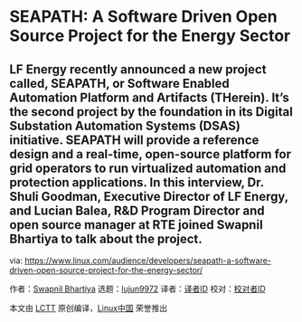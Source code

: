 [#]: subject: (SEAPATH: A Software Driven Open Source Project for the Energy Sector)
[#]: via: (https://www.linux.com/audience/developers/seapath-a-software-driven-open-source-project-for-the-energy-sector/)
[#]: author: (Swapnil Bhartiya https://www.linux.com/author/swapnil/)
[#]: collector: (lujun9972)
[#]: translator: ( )
[#]: reviewer: ( )
[#]: publisher: ( )
[#]: url: ( )

SEAPATH: A Software Driven Open Source Project for the Energy Sector
======

LF Energy recently announced a new project called, SEAPATH, or Software Enabled Automation Platform and Artifacts (THerein). It’s the second project by the foundation in its Digital Substation Automation Systems (DSAS) initiative. SEAPATH will provide a reference design and a real-time, open-source platform for grid operators to run virtualized automation and protection applications. In this interview, Dr. Shuli Goodman, Executive Director of LF Energy, and Lucian Balea, R&amp;D Program Director and open source manager at RTE joined Swapnil Bhartiya to talk about the project.
--------------------------------------------------------------------------------

via: https://www.linux.com/audience/developers/seapath-a-software-driven-open-source-project-for-the-energy-sector/

作者：[Swapnil Bhartiya][a]
选题：[lujun9972][b]
译者：[译者ID](https://github.com/译者ID)
校对：[校对者ID](https://github.com/校对者ID)

本文由 [LCTT](https://github.com/LCTT/TranslateProject) 原创编译，[Linux中国](https://linux.cn/) 荣誉推出

[a]: https://www.linux.com/author/swapnil/
[b]: https://github.com/lujun9972
